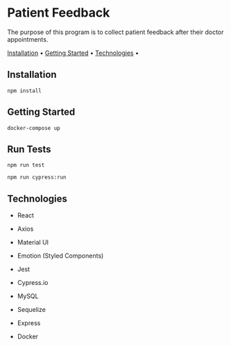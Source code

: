 # Patient Feedback

The purpose of this program is to collect patient feedback after their doctor appointments.

[Installation](#installation) •
[Getting Started](#getting-started) •
[Technologies](#technologies) •

## Installation

```
npm install
```

## Getting Started

```
docker-compose up
```

## Run Tests

```
npm run test
```

```
npm run cypress:run
```

## Technologies

- React
- Axios
- Material UI
- Emotion (Styled Components)

- Jest
- Cypress.io

- MySQL
- Sequelize
- Express
- Docker
